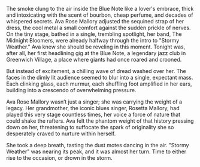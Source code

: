 The smoke clung to the air inside the Blue Note like a lover's embrace, thick and intoxicating with the scent of bourbon, cheap perfume, and decades of whispered secrets. Ava Rose Mallory adjusted the sequined strap of her dress, the cool metal a small comfort against the sudden prickle of nerves. On the tiny stage, bathed in a single, trembling spotlight, her band, The Midnight Bloomers, were already halfway through the intro to "Stormy Weather." Ava knew she should be reveling in this moment. Tonight was, after all, her first headlining gig at the Blue Note, a legendary jazz club in Greenwich Village, a place where giants had once roared and crooned.

But instead of excitement, a chilling wave of dread washed over her. The faces in the dimly lit audience seemed to blur into a single, expectant mass. Each clinking glass, each murmur, each shuffling foot amplified in her ears, building into a crescendo of overwhelming pressure.

Ava Rose Mallory wasn’t just a singer; she was carrying the weight of a legacy. Her grandmother, the iconic blues singer, Rosetta Mallory, had played this very stage countless times, her voice a force of nature that could shake the rafters. Ava felt the phantom weight of that history pressing down on her, threatening to suffocate the spark of originality she so desperately craved to nurture within herself.

She took a deep breath, tasting the dust motes dancing in the air. "Stormy Weather" was nearing its peak, and it was almost her turn. Time to either rise to the occasion, or drown in the storm.
